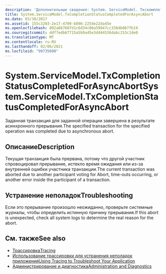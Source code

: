 ```yaml
---
description: 'Дополнительные сведения: System. ServiceModel. Ткскомплетионстатускомплетедфорасинкаборт'
title: System.ServiceModel.TxCompletionStatusCompletedForAsyncAbort
ms.date: 03/30/2017
ms.assetid: 155c3203-2e17-4709-b896-2254e22da45e
ms.openlocfilehash: 892a867607d1c6d34c06a59947cc336db067fb19
ms.sourcegitcommit: ddf7edb67715a5b9a45e3dd44536dabc153c1de0
ms.translationtype: MT
ms.contentlocale: ru-RU
ms.lasthandoff: 02/06/2021
ms.locfileid: "99735690"
---
```

# <a name="systemservicemodeltxcompletionstatuscompletedforasyncabort"></a><span data-ttu-id="1b4f9-103">System.ServiceModel.TxCompletionStatusCompletedForAsyncAbort</span><span class="sxs-lookup"><span data-stu-id="1b4f9-103">System.ServiceModel.TxCompletionStatusCompletedForAsyncAbort</span></span>

<span data-ttu-id="1b4f9-104">Заданная транзакция для заданной операции завершена в результате асинхронного прерывания.</span><span class="sxs-lookup"><span data-stu-id="1b4f9-104">The specified transaction for the specified operation was completed due to asynchronous abort.</span></span>  
  
## <a name="description"></a><span data-ttu-id="1b4f9-105">Описание</span><span class="sxs-lookup"><span data-stu-id="1b4f9-105">Description</span></span>  

 <span data-ttu-id="1b4f9-106">Текущая транзакция была прервана, потому что другой участник спровоцировал прерывание, истекло время ожидания или из-за внутренней ошибки участника транзакции.</span><span class="sxs-lookup"><span data-stu-id="1b4f9-106">The current transaction was aborted due to another participant voting for Abort, time-outs occurring, or another error inside the participant of a transaction.</span></span>  
  
## <a name="troubleshooting"></a><span data-ttu-id="1b4f9-107">Устранение неполадок</span><span class="sxs-lookup"><span data-stu-id="1b4f9-107">Troubleshooting</span></span>  

 <span data-ttu-id="1b4f9-108">Если это прерывание произошло неожиданно, проверьте системные журналы, чтобы определить истинную причину прерывания.</span><span class="sxs-lookup"><span data-stu-id="1b4f9-108">If this abort is unexpected, check all system logs to determine the real reason for the abort.</span></span>  
  
## <a name="see-also"></a><span data-ttu-id="1b4f9-109">См. также</span><span class="sxs-lookup"><span data-stu-id="1b4f9-109">See also</span></span>

- [<span data-ttu-id="1b4f9-110">Трассировка</span><span class="sxs-lookup"><span data-stu-id="1b4f9-110">Tracing</span></span>](index.md)
- [<span data-ttu-id="1b4f9-111">Использование трассировки для устранения неполадок приложения</span><span class="sxs-lookup"><span data-stu-id="1b4f9-111">Using Tracing to Troubleshoot Your Application</span></span>](using-tracing-to-troubleshoot-your-application.md)
- [<span data-ttu-id="1b4f9-112">Администрирование и диагностика</span><span class="sxs-lookup"><span data-stu-id="1b4f9-112">Administration and Diagnostics</span></span>](../index.md)
